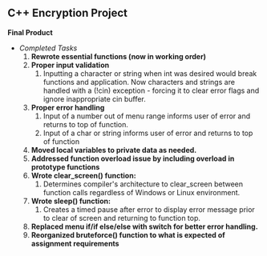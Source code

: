 ## C++ Encryption Project
**Final Product**

* *Completed Tasks*
   1. **Rewrote essential functions (now in working order)**
   2. **Proper input validation**
      1. Inputting a character or string when int was desired would break
         functions and application. Now characters and strings are handled with
         a (!cin) exception - forcing it to clear error flags and ignore
         inappropriate cin buffer.
   3. **Proper error handling**
      1. Input of a number out of menu range informs user of error and returns
         to top of function.
      2. Input of a char or string informs user of error and returns to top of
         function
   4. **Moved local variables to private data as needed.**
   5. **Addressed function overload issue by including overload in prototype
      functions**
   6. **Wrote clear_screen() function:**
      1. Determines compiler's architecture to clear_screen between function
         calls regardless of Windows or Linux environment.
   7. **Wrote sleep() function:**
      1. Creates a timed pause after error to display error message prior to
         clear of screen and returning to function top.
   8. **Replaced menu if/if else/else with switch for better error handling.**
   9. **Reorganized bruteforce() function to what is expected of assignment
      requirements**

